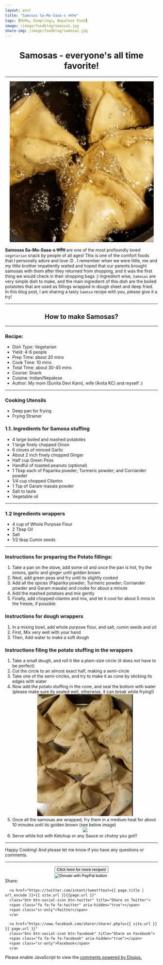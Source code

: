```yaml
---
layout: post
title: "Samosas Sa-Mo-Saaa-s समोसा"
tags: [MoMo, Dumplings, Nepalese Food]
image: /image/foodblog/samosa1.jpg
share-img: /image/foodblog/samosa1.jpg
---
```


<center><h1> Samosas - everyone's all time favorite! </h1> </center>
<hr>
<center> <img src="/image/foodblog/samosa3.gif"></center>

__Samosas Sa-Mo-Saaa-s समोस__ are one of the most profoundly loved `vegetarian` snack by people of all ages! This is one of the comfort foods that I personally adore and love :D . I remember when we were little, me and my little brother impatiently waited and hoped that our parents brought samosas with them after they returned from shopping, and it was the first thing we would check in their shopping bags :) Ingredient wise, `Samosas` are very simple dish to make, and the main ingredient of this dish are the boiled potatotes that are used as fillings wrapped in dough sheet and deep fried. In this blog post, I am sharing a tasty `Samosa` recipe with you, please give it a try!
<hr>


<center><h2> How to make Samosas?</h2></center>
<hr>

<h3> Recipe: </h3>

<ul>
  <li> Dish Type: Vegetarian </li>
  <li> Yield: 4-6 people </li>
  <li> Prep Time: about 20 mins </li>
  <li> Cook Time: 10 mins </li>
  <li> Total Time:  about 30-45 mins </li>
  <li> Course:  Snack </li>
  <li> Cuisine: Indian/Nepalese  </li>
  <li> Author: My mom (Sunita Devi Karn), wife (Anita KC) and myself :) </li>
</ul>
<hr>

<h3> Cooking Utensils </h3>
<ul>
    <li> Deep pan for frying </li>
    <li> Frying Strainer </li>
</ul>
    
<h3> 1.1. Ingredients for Samosa stuffing</h3>

<ul>
    <li> 4 large boiled and mashed potatotes </li>
    <li> 1 large finely chopped Onion </li>
    <li> 6 cloves of minced Garlic</li>
    <li> About 2 inch finely chopped Ginger </li>
    <li> Half cup Green Peas</li>
    <li> Handful of toasted peanuts (optional)</li>
    <li> 1 Tbsp each of Paparika powder; Turmeric powder; and Corriander powder </li>
    <li> 1/4 cup chopped Cilantro </li>
    <li> 1 Tsp of Garam masala powder </li>
    <li> Salt to taste </li>
    <li> Vegetable oil </li>
</ul>

<hr>

<h3> 1.2 Ingredients wrappers </h3>

<ul>
    <li> 4 cup of Whole Purpose Flour </li>
    <li> 2 Tbsp Oil</li>
    <li> Salt</li>
    <li> 1/2 tbsp Cumin seeds </li>

</ul>

<hr>

<h3> Instructions for preparing the Potato fillings:</h3>

<ol>
  <li> Take a pan on the stove, add some oil and once the pan is hot, fry the onions, garlic and ginger until golden brown</li>
  <li> Next, add green peas and fry until its slightly cooked </li>
  <li> Add all the spices (Paparika powder; Turmeric powder; Corriander powder and Garam masala) and cooke for about a minute </li>
  <li> Add the mashed potatoes and mix gently </li>
  <li> Finally, add chopped cilantro and mix, and let it cool for about 5 mins in the freeze, if possible </li>
</ol>

<h3> Instructions for dough wrappers</h3>
  <ol>
    <li> In a mixing bowl, add whole purpose flour, and salt, cumin seeds and oil </li>
    <li> First, Mix very well with your hand </li>
    <li> Then, Add water to make a soft dough </li>
  </ol>
  
<h3> Instructions filing the potato stuffing in the wrappers</h3>
  <ol>
    <li> Take a small dough, and roll it like a plam-size circle (it does not have to be perfect)</li>
    <li> Cut the circle to an almost exact half, making a semi-circle </li>
    <li> Take one of the semi-circles, and try to make it as cone by sticking its edges with water </li>
    <li> Now add the potato stuffing in the cone, and seal the bottom with water (please make sure its sealed well, otherwise, it can         break while frying!) </li>
    <center><img src="/image/foodblog/samosa2.JPG" width="auto" height="400" ></center>
    <li> Once all the samosas are wrapped, fry them in a medium heat for about 10 minutes until its golden brown (see below image) </li>
    <center><img src="/image/foodblog/samosa4.jpg" width="auto" height="200"></center>
    <li> Serve while hot with Ketchup or any Sauce or chutny you got!!  </li>
  </ol>
<hr>

<p> Happy Cooking! And please let me know if you have any questions or comments.</p>
<hr>
<center>
<form>
<input class="MyButton" type="button" value="Click here for more recipes!" onclick="window.location.href='http://avikarn.com/foodblog/'" />
</form>
</center>
</hr>

<center>
<form action="https://www.paypal.com/cgi-bin/webscr" method="post" target="_top">
<input type="hidden" name="cmd" value="_donations" />
<input type="hidden" name="business" value="8ZF7YRTZ42EKU" />
<input type="hidden" name="item_name" value="To support the education for all." />
<input type="hidden" name="currency_code" value="USD" />
<input type="image" src="https://www.paypalobjects.com/en_US/i/btn/btn_donateCC_LG.gif" border="0" name="submit" title="PayPal - The safer, easier way to pay online!" alt="Donate with PayPal button" />
<img alt="" border="0" src="https://www.paypal.com/en_US/i/scr/pixel.gif" width="1" height="1" />
</form>
</center>

<!--- Sharing ----------------------------------->
<section id = "social-share-section">
  <span class="sr-only">Share: </span>

  
<!--- Share on Twitter -->
      <a href="https://twitter.com/intent/tweet?text={{ page.title | url_encode }}+{{ site.url }}{{page.url }}"
      class="btn btn-social-icon btn-twitter" title="Share on Twitter">
      <span class="fa fa-fw fa-twitter" aria-hidden="true"></span>
      <span class="sr-only">Twitter</span>
      </a>

<!--- Share on Facebook -->
      <a href="https://www.facebook.com/sharer/sharer.php?u={{ site.url }}{{ page.url }}"
      class="btn btn-social-icon btn-facebook" title="Share on Facebook">
      <span class="fa fa-fw fa-facebook" aria-hidden="true"></span>
      <span class="sr-only">Facebook</span>
      </a>
</section>

  
<div class="disqus-comments">
          
<div class="comments">
    <div id="disqus_thread"></div>
    <script type="text/javascript">
        var disqus_shortname = 'avikarn';
            var url_parts = window.location.href.split("?");
            url_parts = url_parts[0].split("#");
            disqus_url = url_parts[0];
            disqus_url = disqus_url.replace(/(\/)*$/, "/");
            disqus_url = disqus_url.replace(/https:\/\//, "http:\/\/");
            if (disqus_url.substr(-9) == "projects/") {
                disqus_url = disqus_url.substr(0, disqus_url.length - 1);
            }

        (function() {
            var dsq = document.createElement('script'); dsq.type = 'text/javascript'; dsq.async = true;
            dsq.src = '//' + disqus_shortname + '.disqus.com/embed.js';
            (document.getElementsByTagName('head')[0] || document.getElementsByTagName('body')[0]).appendChild(dsq);
        })();
  </script>
    <noscript>Please enable JavaScript to view the <a href="https://disqus.com/?ref_noscript">comments powered by Disqus.</a></noscript>
  </div>
</div>

<!-- Global site tag (gtag.js) - Google Analytics -->
<script async src="https://www.googletagmanager.com/gtag/js?id=UA-123359651-1"></script>
<script>
  window.dataLayer = window.dataLayer || [];
  function gtag(){dataLayer.push(arguments);}
  gtag('js', new Date());
  gtag('config', 'UA-123359651-1');
</script>

<script async src="//pagead2.googlesyndication.com/pagead/js/adsbygoogle.js"></script>
<script>
  (adsbygoogle = window.adsbygoogle || []).push({
    google_ad_client: "ca-pub-5126027065024936",
    enable_page_level_ads: true
  });
</script>
